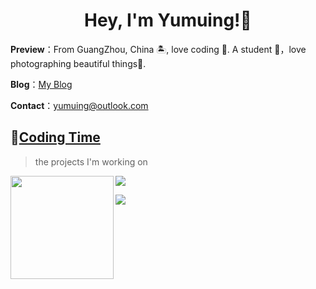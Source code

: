 <h1 align="center">
  Hey, I'm Yumuing!👏
</h1>

**Preview**：From GuangZhou, China 🏝, love coding 🐍. A student 🏫，love photographing beautiful things🌿.

**Blog**：[My Blog](https://yumuing.top)

**Contact**：yumuing@outlook.com

## 🌠[Coding Time](https://yumuing.top)
> the projects I'm working on

<!-- ![My stats](https://github-readme-stats.vercel.app/api?username=yumuing&theme=calm&show_icons=true) -->
<!-- ![Top Langs](https://github-readme-stats.vercel.app/api/top-langs/?username=yumuing&hide=html,css,Jupyter+Notebook,ruby,javascript&theme=calm&langs_count=6) -->

<div>
    <img height="165" align="left" src="https://github-readme-stats.vercel.app/api?username=yumuing&theme=calm&show_icons=true" />
    <img src="https://github-readme-stats.vercel.app/api/top-langs/?username=yumuing&hide=html,css,Jupyter+Notebook,ruby,javascript&theme=calm&langs_count=6&layout=compact" />
</div>

![](https://raw.githubusercontent.com/yumuing/yumuing/main/assets/github-contribution-grid-snake.svg)


